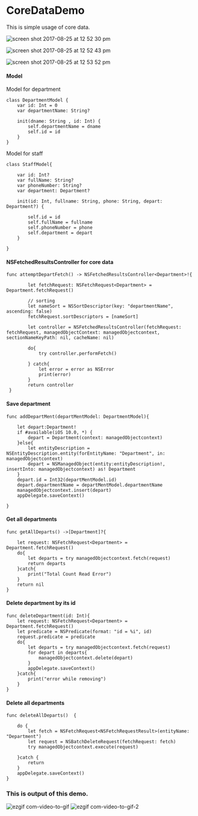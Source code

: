 # CoreDataDemo

This is simple usage of core data.


![screen shot 2017-08-25 at 12 52 30 pm](https://user-images.githubusercontent.com/28722125/29703191-393c3616-8994-11e7-9aca-0fafe7352a11.png)

![screen shot 2017-08-25 at 12 52 43 pm](https://user-images.githubusercontent.com/28722125/29703189-392fedfc-8994-11e7-8497-2e7409bec69d.png) 

![screen shot 2017-08-25 at 12 53 52 pm](https://user-images.githubusercontent.com/28722125/29703190-3934e87a-8994-11e7-820d-adfac367a5e4.png)



#### Model

Model for department

    class DepartmentModel {
        var id: Int = 0
        var departmentName: String?

        init(dname: String , id: Int) {
            self.departmentName = dname
            self.id = id
        }
    }
    
Model for staff

    class StaffModel{

        var id: Int?
        var fullName: String?
        var phoneNumber: String?
        var department: Department?

        init(id: Int, fullname: String, phone: String, depart: Department?) {

            self.id = id
            self.fullName = fullname
            self.phoneNumber = phone
            self.department = depart
        }

    }



#### NSFetchedResultsController for core data

    func attemptDepartFetch() -> NSFetchedResultsController<Department>!{

            let fetchRequest: NSFetchRequest<Department> = Department.fetchRequest()

            // sorting
            let nameSort = NSSortDescriptor(key: "departmentName", ascending: false)
            fetchRequest.sortDescriptors = [nameSort]

            let controller = NSFetchedResultsController(fetchRequest: fetchRequest, managedObjectContext: managedObjectcontext, sectionNameKeyPath: nil, cacheName: nil)

            do{
                try controller.performFetch()

            } catch{
                let error = error as NSError
                print(error)
            }
            return controller
     }


#### Save department

    func addDepartMent(departMentModel: DepartmentModel){
        
        let depart:Department!
        if #available(iOS 10.0, *) {
            depart = Department(context: managedObjectcontext)
        }else{
            let entityDescription = NSEntityDescription.entity(forEntityName: "Department", in: managedObjectcontext)
            depart = NSManagedObject(entity:entityDescription!, insertInto: managedObjectcontext) as! Department
        }
        depart.id = Int32(departMentModel.id)
        depart.departmentName = departMentModel.departmentName
        managedObjectcontext.insert(depart)
        appDelegate.saveContext()
        
    }



#### Get all departments

    func getAllDeparts() ->[Department]?{
        
        let request: NSFetchRequest<Department> = Department.fetchRequest()
        do{
            let departs = try managedObjectcontext.fetch(request)
            return departs
        }catch{
            print("Total Count Read Error")
        }
        return nil
    }

#### Delete department by its id

    func deleteDepartment(id: Int){
        let request: NSFetchRequest<Department> = Department.fetchRequest()
        let predicate = NSPredicate(format: "id = %i", id)
        request.predicate = predicate
        do{
            let departs = try managedObjectcontext.fetch(request)
            for depart in departs{
                managedObjectcontext.delete(depart)
            }
            appDelegate.saveContext()
        }catch{
            print("error while removing")
        }
    }
    

#### Delete all departments

    func deleteAllDeparts()  {
        
        do {
            let fetch = NSFetchRequest<NSFetchRequestResult>(entityName: "Department")
            let request = NSBatchDeleteRequest(fetchRequest: fetch)
            try managedObjectcontext.execute(request)
            
        }catch {
            return
        }
        appDelegate.saveContext()
    }






### This is output of this demo.

![ezgif com-video-to-gif](https://user-images.githubusercontent.com/28722125/29702623-c4497b2c-8991-11e7-9873-3afa22ada9d3.gif) ![ezgif com-video-to-gif-2](https://user-images.githubusercontent.com/28722125/29702624-c44c7b56-8991-11e7-9589-3af26a182c7a.gif) 

